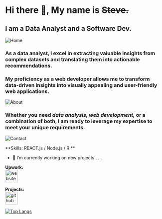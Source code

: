 # Hi there 👋, My name is ~~Steve.~~
## I am a Data Analyst and a Software Dev.
![Home](https://github.com/Muanester/muanester/assets/117966580/59db1a94-8565-49c6-84b9-0227883c9ff1)

### As a data analyst, I excel in extracting valuable insights from complex datasets and translating them into actionable recommendations.
### My proficiency as a web developer allows me to transform data-driven insights into visually appealing and user-friendly web applications.

![About](https://github.com/Muanester/muanester/assets/117966580/48f1078b-3d86-400c-a707-9aa743fd817b)

### Whether you need *data analysis, web development,* or a combination of both, I am ready to leverage my expertise to meet your unique requirements.

![Contact](https://github.com/Muanester/muanester/assets/117966580/9a8f36f9-ca73-400f-b777-995a2443acfa)

**Skills:  REACT.js / Node.js / R **

- 🔭 I’m currently working on new projects . . . 


 
**Upwork:**\
[<img src='https://cdn.jsdelivr.net/npm/simple-icons@3.0.1/icons/icloud.svg' alt='website' height='40'>](https://www.upwork.com/freelancers/~01a57274c0330ae688) 

**Projects:**\
[<img src='https://cdn.jsdelivr.net/npm/simple-icons@3.0.1/icons/github.svg' alt='github' height='40'>](https://github.com/Muanester)  

[![Top Langs](https://github-readme-stats.vercel.app/api/top-langs/?username=Muanester)](https://github.com/anuraghazra/github-readme-stats)

